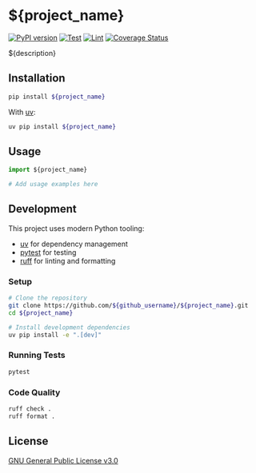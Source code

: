 # ${project_name}

[![PyPI version](https://badge.fury.io/py/${project_name}.svg)](https://badge.fury.io/py/${project_name})
[![Test](https://github.com/${github_username}/${project_name}/actions/workflows/test.yml/badge.svg)](https://github.com/${github_username}/${project_name}/actions/workflows/test.yml)
[![Lint](https://github.com/${github_username}/${project_name}/actions/workflows/lint.yml/badge.svg)](https://github.com/${github_username}/${project_name}/actions/workflows/lint.yml)
[![Coverage Status](https://codecov.io/github/${github_username}/${project_name}/branch/main/graph/badge.svg)](https://codecov.io/github/${github_username}/${project_name})

${description}

## Installation

```bash
pip install ${project_name}
```

With [uv](https://github.com/astral-sh/uv):

```bash
uv pip install ${project_name}
```

## Usage

```python
import ${project_name}

# Add usage examples here
```

## Development

This project uses modern Python tooling:

- [uv](https://github.com/astral-sh/uv) for dependency management
- [pytest](https://docs.pytest.org/) for testing
- [ruff](https://github.com/astral-sh/ruff) for linting and formatting

### Setup

```bash
# Clone the repository
git clone https://github.com/${github_username}/${project_name}.git
cd ${project_name}

# Install development dependencies
uv pip install -e ".[dev]"
```

### Running Tests

```bash
pytest
```

### Code Quality

```bash
ruff check .
ruff format .
```

## License

[GNU General Public License v3.0](LICENSE)

